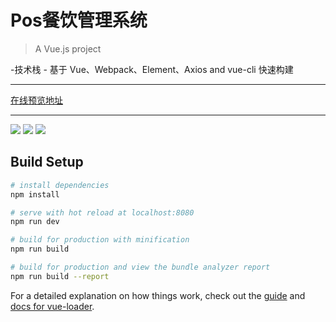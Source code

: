 # Pos餐饮管理系统

> A Vue.js project


-技术栈 - 基于 Vue、Webpack、Element、Axios and vue-cli 快速构建		 
  		  
 <hr/>	
 <a href="http://zero1five.gitee.io/lazyman/dist/#/">在线预览地址</a>		
  		  
 --------------------------------------------------------------------------------------------------------------
  		  
 <img src="http://zero1five.gitee.io/lazyman/img/QQ截图20180120145302.jpg">		 
 <img src="http://zero1five.gitee.io/lazyman/img/QQ截图20180120145335.jpg">		 
 <img src="http://zero1five.gitee.io/lazyman/img/QQ截图20180120145350.jpg">



## Build Setup

``` bash
# install dependencies
npm install

# serve with hot reload at localhost:8080
npm run dev

# build for production with minification
npm run build

# build for production and view the bundle analyzer report
npm run build --report
```

For a detailed explanation on how things work, check out the [guide](http://vuejs-templates.github.io/webpack/) and [docs for vue-loader](http://vuejs.github.io/vue-loader).
